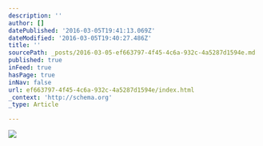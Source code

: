 ```yaml
---
description: ''
author: []
datePublished: '2016-03-05T19:41:13.069Z'
dateModified: '2016-03-05T19:40:27.486Z'
title: ''
sourcePath: _posts/2016-03-05-ef663797-4f45-4c6a-932c-4a5287d1594e.md
published: true
inFeed: true
hasPage: true
inNav: false
url: ef663797-4f45-4c6a-932c-4a5287d1594e/index.html
_context: 'http://schema.org'
_type: Article

---
```

![](https://the-grid-user-content.s3-us-west-2.amazonaws.com/3b6f2ca2-c358-45ec-a9c0-70dff47dc90b.png)